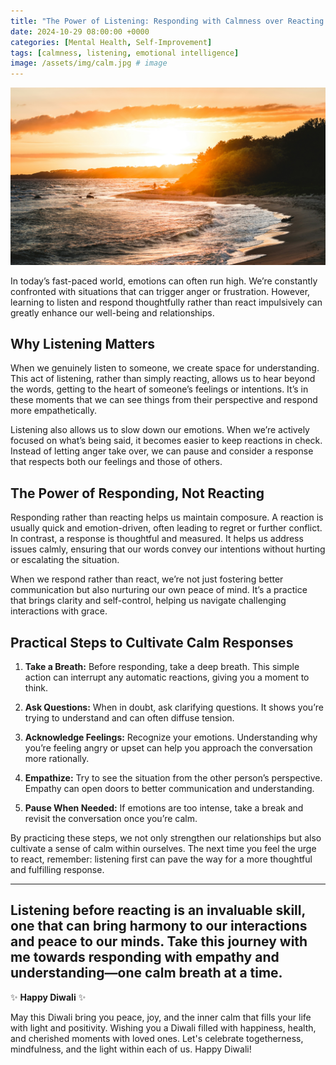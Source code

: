 ```yaml
---
title: "The Power of Listening: Responding with Calmness over Reacting in Anger"
date: 2024-10-29 08:00:00 +0000
categories: [Mental Health, Self-Improvement]
tags: [calmness, listening, emotional intelligence]
image: /assets/img/calm.jpg # image
---
```


![Calm Beach](/assets/img/calm.jpg)

In today’s fast-paced world, emotions can often run high. We’re constantly confronted with situations that can trigger anger or frustration. However, learning to listen and respond thoughtfully rather than react impulsively can greatly enhance our well-being and relationships.

## Why Listening Matters

When we genuinely listen to someone, we create space for understanding. This act of listening, rather than simply reacting, allows us to hear beyond the words, getting to the heart of someone’s feelings or intentions. It’s in these moments that we can see things from their perspective and respond more empathetically.

Listening also allows us to slow down our emotions. When we’re actively focused on what’s being said, it becomes easier to keep reactions in check. Instead of letting anger take over, we can pause and consider a response that respects both our feelings and those of others.

## The Power of Responding, Not Reacting

Responding rather than reacting helps us maintain composure. A reaction is usually quick and emotion-driven, often leading to regret or further conflict. In contrast, a response is thoughtful and measured. It helps us address issues calmly, ensuring that our words convey our intentions without hurting or escalating the situation.

When we respond rather than react, we’re not just fostering better communication but also nurturing our own peace of mind. It’s a practice that brings clarity and self-control, helping us navigate challenging interactions with grace.

## Practical Steps to Cultivate Calm Responses

1. **Take a Breath:** Before responding, take a deep breath. This simple action can interrupt any automatic reactions, giving you a moment to think.
   
2. **Ask Questions:** When in doubt, ask clarifying questions. It shows you’re trying to understand and can often diffuse tension.

3. **Acknowledge Feelings:** Recognize your emotions. Understanding why you’re feeling angry or upset can help you approach the conversation more rationally.

4. **Empathize:** Try to see the situation from the other person’s perspective. Empathy can open doors to better communication and understanding.

5. **Pause When Needed:** If emotions are too intense, take a break and revisit the conversation once you’re calm.

By practicing these steps, we not only strengthen our relationships but also cultivate a sense of calm within ourselves. The next time you feel the urge to react, remember: listening first can pave the way for a more thoughtful and fulfilling response.

---

Listening before reacting is an invaluable skill, one that can bring harmony to our interactions and peace to our minds. Take this journey with me towards responding with empathy and understanding—one calm breath at a time.
---

✨ **Happy Diwali** ✨

May this Diwali bring you peace, joy, and the inner calm that fills your life with light and positivity. Wishing you a Diwali filled with happiness, health, and cherished moments with loved ones. Let's celebrate togetherness, mindfulness, and the light within each of us. Happy Diwali!
